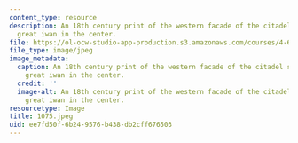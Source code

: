 ```yaml
---
content_type: resource
description: An 18th century print of the western facade of the citadel showing the
  great iwan in the center.
file: https://ol-ocw-studio-app-production.s3.amazonaws.com/courses/4-615-the-architecture-of-cairo-spring-2002/ee7fd50f6b249576b438db2cff676503_1075.jpeg
file_type: image/jpeg
image_metadata:
  caption: An 18th century print of the western facade of the citadel showing the
    great iwan in the center.
  credit: ''
  image-alt: An 18th century print of the western facade of the citadel showing the
    great iwan in the center.
resourcetype: Image
title: 1075.jpeg
uid: ee7fd50f-6b24-9576-b438-db2cff676503
---
```

